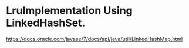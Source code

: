 # LruImplementation Using LinkedHashSet.
https://docs.oracle.com/javase/7/docs/api/java/util/LinkedHashMap.html
